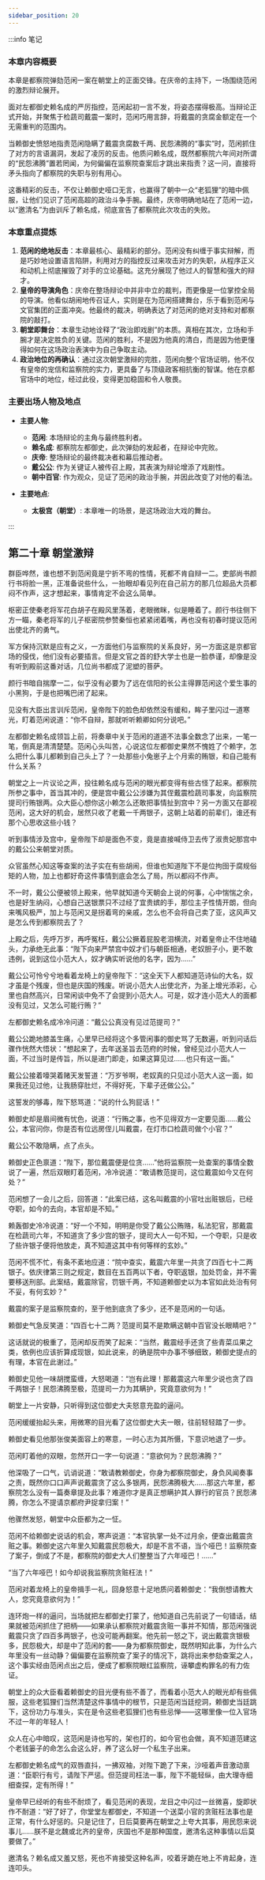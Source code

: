 ```yaml
---
sidebar_position: 20
---
```


:::info 笔记

### 本章内容概要

本章是都察院弹劾范闲一案在朝堂上的正面交锋。在庆帝的主持下，一场围绕范闲的激烈辩论展开。

面对左都御史赖名成的严厉指控，范闲起初一言不发，将姿态摆得极高。当辩论正式开始，并聚焦于检蔬司戴震一案时，范闲巧用言辞，将戴震的贪腐金额定在一个无需重判的范围内。

当赖御史愤怒地指责范闲隐瞒了戴震贪腐数千两、民怨沸腾的“事实”时，范闲抓住了对方的言语漏洞，发起了凌厉的反击。他质问赖名成，既然都察院六年间对所谓的“民怨沸腾”置若罔闻，为何偏偏在监察院查案后才跳出来指责？这一问，直接将矛头指向了都察院的失职与别有用心。

这番精彩的反击，不仅让赖御史哑口无言，也赢得了朝中一众“老狐狸”的暗中佩服，让他们见识了范闲高超的政治斗争手腕。最终，庆帝明确地站在了范闲一边，以“邀清名”为由训斥了赖名成，彻底宣告了都察院此次攻击的失败。

### 本章重点提炼

1.  **范闲的绝地反击**：本章最核心、最精彩的部分。范闲没有纠缠于事实辩解，而是巧妙地设置语言陷阱，利用对方的指控反过来攻击对方的失职，从程序正义和动机上彻底摧毁了对手的立论基础。这充分展现了他过人的智慧和强大的辩才。
2.  **皇帝的导演角色**：庆帝在整场辩论中并非中立的裁判，而更像是一位掌控全局的导演。他看似胡闹地传召证人，实则是在为范闲搭建舞台，乐于看到范闲与文官集团的正面冲突。他最终的裁决，明确表达了对范闲的绝对支持和对都察院的敲打。
3.  **朝堂即舞台**：本章生动地诠释了“政治即戏剧”的本质。真相在其次，立场和手腕才是决定胜负的关键。范闲的胜利，不是因为他真的清白，而是因为他更懂得如何在这场政治表演中为自己争取主动。
4.  **政治地位的再确认**：通过这次朝堂激辩的完胜，范闲向整个官场证明，他不仅有皇帝的宠信和监察院的实力，更具备了与顶级政客相抗衡的智谋。他在京都官场中的地位，经过此役，变得更加稳固和令人敬畏。

### 主要出场人物及地点

*   **主要人物**:
    *   **范闲**: 本场辩论的主角与最终胜利者。
    *   **赖名成**: 都察院左都御史，此次弹劾的发起者，在辩论中完败。
    *   **庆帝**: 整场辩论的最终裁决者和幕后推动者。
    *   **戴公公**: 作为关键证人被传召上殿，其表演为辩论增添了戏剧性。
    *   **朝中百官**: 作为观众，见证了范闲的政治手腕，并因此改变了对他的看法。

*   **主要地点**:
    *   **太极宫（朝堂）**: 本章唯一的场景，是这场政治大戏的舞台。

:::

## 第二十章 **朝堂激辩**

群臣哗然，谁也想不到范闲竟是宁折不弯的性情，死都不肯自辩一二。吏部尚书颜行书将脸一黑，正准备说些什么，一抬眼却看见列在自己前方的那几位超品大员都闷不作声，这才想起来，事情肯定不会这么简单。

枢密正使秦老将军花白胡子在殿风里荡着，老眼微眯，似是睡着了。颜行书往侧下方一瞄，秦老将军的儿子枢密院参赞秦恒也紧紧闭着嘴，再也没有初春时提议范闲出使北齐的勇气。

军方保持沉默是应有之义，一方面他们与监察院的关系良好，另一方面这是京都官场的侵伐，他们没有必要插言。但是文官之首的舒大学士也是一脸恭谨，却像是没有听到殿前这番对话，几位尚书都成了泥塑的菩萨。

颜行书暗自揣摩一二，似乎没有必要为了远在信阳的长公主得罪范闲这个爱生事的小黑狗，于是也把嘴巴闭了起来。

见没有大臣出言训斥范闲，皇帝陛下的脸色却依然没有缓和，眸子里闪过一道寒光，盯着范闲说道：“你不自辩，那就听听赖卿如何分说吧。”

左都御史赖名成领旨上前，将奏章中关于范闲的道道不法事全数念了出来，一笔一笔，倒真是清清楚楚。范闲心头叫苦，心说这位左都御史果然不愧姓了个赖字，怎么把什么事儿都赖到自己头上了？一处那些小兔崽子上个月索的贿银，和自己能有什么关系？

朝堂之上一片议论之声，投往赖名成与范闲的眼光都变得有些古怪了起来。都察院所参之事中，首当其冲的，便是宫中戴公公涉嫌为其侄戴震检蔬司事发，向监察院提司行贿银两。众大臣心想你这小赖怎么还敢把事情扯到宫中？另一方面又在鄙视范闲，这大好的机会，居然只收了老戴一千两银子，这朝上站着的前辈们，谁还有那个心思收这些小钱？

听到事情涉及宫中，皇帝陛下却是面色不变，竟是直接喊侍卫去传了淑贵妃那宫中的戴公公来朝堂对质。

众官虽然心知这等查案的法子实在有些胡闹，但谁也知道陛下不是位拘囹于腐规俗矩的人物，加上也都好奇这件事情到底会怎么了局，所以都闷不作声。

不一时，戴公公便被领上殿来，他早就知道今天朝会上说的何事，心中惴惴之余，也是好生纳闷，心想自己送银票只不过经了宜贵嫔的手，那位主子性情开朗，但向来嘴风极严，加上与范闲又是拐着弯的亲戚，怎么也不会将自己卖了亚，这风声又是怎么传到都察院去了？

上殿之后，先呼万岁，再呼冤枉，戴公公撅着屁股老泪横流，对着皇帝止不住地磕头，力承绝无此事：“陛下向来严禁宫中奴才们与朝臣相通，老奴胆子小，更不敢违例，说到这位小范大人，奴才确实听说他的名字，因为……”

戴公公可怜兮兮地看着龙椅上的皇帝陛下：“这全天下人都知道范诗仙的大名，奴才虽是个残废，但也是庆国的残废。听说小范大人出使北齐，为圣上增光添彩，心里也自然高兴，日常闲谈中免不了会提到小范大人。可是，奴才连小范大人的面都没有见过，又怎么可能行贿？”

左都御史赖名成冷冷问道：“戴公公真没有见过范提司？”

戴公公跪地膝盖生痛，心里早已经将这个多管闲事的御史骂了无数遍，听到问话后骤作恍然大悟状：“想起来了，去年送圣旨去范府的时候，曾经见过小范大人一面，不过当时是传旨，所以是进门即走，如果这算见过……也只有这一面。”

戴公公接着嚎哭着赌天发誓道：“万岁爷啊，老奴真的只见过小范大人这一面，如果我还见过他，让我肠穿肚烂，不得好死，下辈子还做公公。”

这誓发的够毒，陛下怒骂道：“说的什么狗屁话！”

赖御史却是眉间微有忧色，说道：“行贿之事，也不见得双方一定要见面……戴公公，本官问你，你是否有位远房侄儿叫戴震，在灯市口检蔬司做个小官？”

戴公公不敢隐瞒，点了点头。

赖御史正色禀道：“陛下，那位戴震便是位贪……”他将监察院一处查案的事情全数说了一遍，然后双眼盯着范闲，冷冷说道：“敢请教范提司，这位戴震如今又在何处？”

范闲想了一会儿之后，回答道：“此案已结，这名叫戴震的小官吐出赃银后，已经夺职，如今的去向，本官却是不知。”

赖轰御史冷冷说道：“好一个不知，明明是你受了戴公公贿赂，私法犯官，那戴震在检蔬司六年，不知道贪了多少宫的银子，提司大人一句不知，一个夺职，只是收了些许银子便将他放走，真不知道这其中有何等样的玄妙。”

范闲不慌不忙，有条不紊地应道：“院中查实，戴震六年里一共贪了四百七十二两银子。依庆律第三则之规定，数目在五百两以下者，夺职返银，加处罚金，并不需要移送刑部。此案结，戴震除官，罚银千两，不知道赖御史以为本官如此处治有何不妥，有何玄妙？”

戴震的案子是监察院查的，至于他到底贪了多少，还不是范闲的一句话。

赖御史气急反笑道：“四百七十二两？范提司莫不是欺瞒这朝中百官没长眼睛吧？”

这话就说的极重了，范闲却反而笑了起来：“当然，戴震经手还贪了些青菜瓜果之类，依例也应该折算成现银，如此说来，的确是院中办事不够细致，赖御史提点的有理，本官在此谢过。”

赖御史见他一味胡搅蛮缠，大怒喝道：“岂有此理！那戴震这六年里少说也贪了四千两银子！民怨沸腾至极，范提司一力为其瞒护，究竟意欲何为！”

朝堂上一片安静，只听得到这位御史大夫怒意充盈的逼问。

范闲缓缓抬起头来，用微寒的目光看了这位御史大夫一眼，往前轻轻踏了一步。

赖御史看见他那张俊美面容上的寒意，一时心志为其所慑，下意识地退了一步。

范闲盯着他的双眼，忽然开口一字一句说道：“意欲何为？民怨沸腾？”

他深吸了一口气，讥诮说道：“敢请教赖御史，你身为都察院御史，身负风闻奏事之责，既然你口口声声说戴震贪了这么多银两，民怨沸腾极大……那这六年里，都察院怎么没有一篇奏章提及此事？难道你才是真正想瞒护其人罪行的官员？民怨沸腾，你怎么不提请京都府尹捉拿归案！”

他骤然发怒，朝堂中众臣都为之一怔。

范闲不给赖御史说话的机会，寒声说道：“本官执掌一处不过月余，便查出戴震贪赃之事。赖御史这六年里久知戴震民怨极大，却是不言不语，当个哑巴！监察院查了案子，倒成了不是，都察院的御史大人们整整当了六年哑巴！……”

“当了六年哑巴！如今却说我监察院贪赃枉法！”

范闲对着龙椅上的皇帝揖手一礼，回身怒意十足地质问着赖御史：“我倒想请教大人，您究竟意欲何为！”

连环炮一样的逼问，当场就把左都御史打蒙了，他知道自己先前说了一句错话，结果就被范闲抓住了把柄——如果承认都察院对戴震贪赃一事并不知情，那范闲强说戴震只贪了四百多两银子，也没可能再翻案。他先前一怒之下，说出戴震贪银极多，民怨极大，却是中了范闲的套——身为都察院御史，既然明知此事，为什么六年里没有一丝动静？偏偏要在监察院查了案子的情况下，跳将出来参劾查案之人，这个事实经由范闲点出之后，便成了都察院眼红监察院，诬攀虚构罪名的有力佐证。

朝堂上的众大臣看着赖御史的目光便有些不善了，而看着小范大人的眼光却有些佩服，这些老狐狸们当然清楚这件事情中的根节，只是范闲当廷挖洞，赖御史当廷跳下，这份功力与准头，实在是令这些老狐狸们也有些忌惮——这哪里像一位入官场不过一年的年轻人！

众人在心中暗叹，这范闲是诗也写的，架也打的，如今官也会做，真不知道范建这个老钱篓子的命怎么会这么好，养了这么好一个私生子出来。

左都御史赖名成气的双唇直抖，一拂双袖，对陛下跪了下来，沙哑着声音激动禀道：“臣职行有亏，请陛下严惩。但范提司枉法一事，陛下不能轻纵，由大理寺细细查探，定有所得！”

皇帝早已经听的有些不耐烦了，看见范闲的表现，龙目之中闪过一丝微喜，旋即状作不耐道：“好了好了，你堂堂左都御史，不知道一个送菜小官的贪赃枉法事也是正常，有什么好惩的。只是记住了，日后莫要再在朝堂之上夸大其事，用民怨来说事儿……朕不是北魏或北齐的皇帝，庆国也不是那种国度，邀清名这种事情以后莫要做了。”

邀清名？赖名成又羞又怒，死也不肯接受这种名声，咬着牙跪在地上不肯起身，连连叩头。

